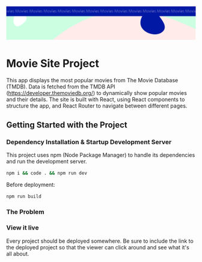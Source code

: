 <h1 align="center">
  <a href="">
    <img src="/src/assets/movies.svg" alt="Project Banner Image">
  </a>
</h1>

# Movie Site Project

This app displays the most popular movies from The Movie Database (TMDB). Data is fetched from the TMDB API (https://developer.themoviedb.org/) to dynamically show popular movies and their details. The site is built with React, using React components to structure the app, and React Router to navigate between different pages.

## Getting Started with the Project

### Dependency Installation & Startup Development Server

This project uses npm (Node Package Manager) to handle its dependencies and run the development server.

```bash
npm i && code . && npm run dev
```
Before deployment:

```bash
npm run build
```

### The Problem


### View it live

Every project should be deployed somewhere. Be sure to include the link to the deployed project so that the viewer can click around and see what it's all about.

